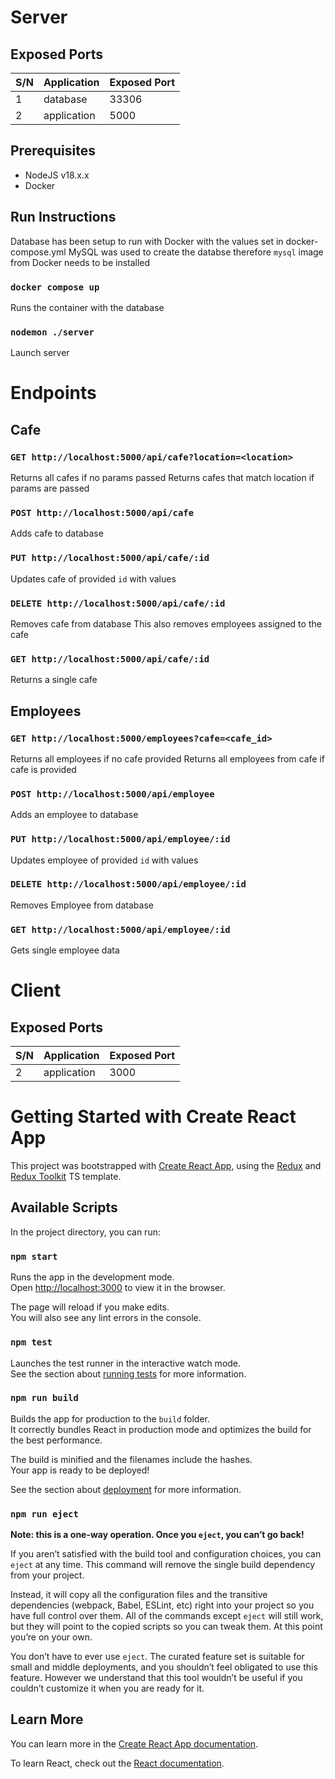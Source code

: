 # Server

## Exposed Ports

| S/N | Application | Exposed Port |
| --- | ----------- | ------------ |
| 1   | database    | 33306        |
| 2   | application | 5000         |

## Prerequisites

- NodeJS v18.x.x
- Docker

## Run Instructions

Database has been setup to run with Docker with the values set in docker-compose.yml
MySQL was used to create the databse therefore `mysql` image from Docker needs to be installed

### `docker compose up`

Runs the container with the database 

### `nodemon ./server`

Launch server

# Endpoints

## Cafe

### `GET http://localhost:5000/api/cafe?location=<location>`

Returns all cafes if no params passed
Returns cafes that match location if params are passed

### `POST http://localhost:5000/api/cafe`

Adds cafe to database

### `PUT http://localhost:5000/api/cafe/:id`

Updates cafe of provided `id` with values

### `DELETE http://localhost:5000/api/cafe/:id`

Removes cafe from database 
This also removes employees assigned to the cafe

### `GET http://localhost:5000/api/cafe/:id`

Returns a single cafe 

## Employees

### `GET http://localhost:5000/employees?cafe=<cafe_id>`

Returns all employees if no cafe provided
Returns all employees from cafe if cafe is provided

### `POST http://localhost:5000/api/employee`

Adds an employee to database

### `PUT http://localhost:5000/api/employee/:id`

Updates employee of provided `id` with values

### `DELETE http://localhost:5000/api/employee/:id`

Removes Employee from database 

### `GET http://localhost:5000/api/employee/:id`

Gets single employee data


# Client

## Exposed Ports

| S/N | Application | Exposed Port |
| --- | ----------- | ------------ |
| 2   | application | 3000         |


# Getting Started with Create React App

This project was bootstrapped with [Create React App](https://github.com/facebook/create-react-app), using the [Redux](https://redux.js.org/) and [Redux Toolkit](https://redux-toolkit.js.org/) TS template.

## Available Scripts

In the project directory, you can run:

### `npm start`

Runs the app in the development mode.\
Open [http://localhost:3000](http://localhost:3000) to view it in the browser.

The page will reload if you make edits.\
You will also see any lint errors in the console.

### `npm test`

Launches the test runner in the interactive watch mode.\
See the section about [running tests](https://facebook.github.io/create-react-app/docs/running-tests) for more information.

### `npm run build`

Builds the app for production to the `build` folder.\
It correctly bundles React in production mode and optimizes the build for the best performance.

The build is minified and the filenames include the hashes.\
Your app is ready to be deployed!

See the section about [deployment](https://facebook.github.io/create-react-app/docs/deployment) for more information.

### `npm run eject`

**Note: this is a one-way operation. Once you `eject`, you can’t go back!**

If you aren’t satisfied with the build tool and configuration choices, you can `eject` at any time. This command will remove the single build dependency from your project.

Instead, it will copy all the configuration files and the transitive dependencies (webpack, Babel, ESLint, etc) right into your project so you have full control over them. All of the commands except `eject` will still work, but they will point to the copied scripts so you can tweak them. At this point you’re on your own.

You don’t have to ever use `eject`. The curated feature set is suitable for small and middle deployments, and you shouldn’t feel obligated to use this feature. However we understand that this tool wouldn’t be useful if you couldn’t customize it when you are ready for it.

## Learn More

You can learn more in the [Create React App documentation](https://facebook.github.io/create-react-app/docs/getting-started).

To learn React, check out the [React documentation](https://reactjs.org/).
